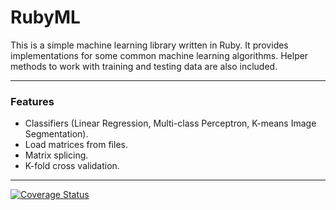RubyML
======

This is a simple machine learning library written in Ruby. 
It provides implementations for some common machine learning algorithms. 
Helper methods to work with training and testing data are also included.


---

### Features

* Classifiers (Linear Regression, Multi-class Perceptron, K-means Image Segmentation).
* Load matrices from files.
* Matrix splicing.
* K-fold cross validation.

---

[![Coverage Status](https://coveralls.io/repos/github/palimarrao/RubyML/badge.svg?branch=master)](https://coveralls.io/github/palimarrao/RubyML?branch=master)
